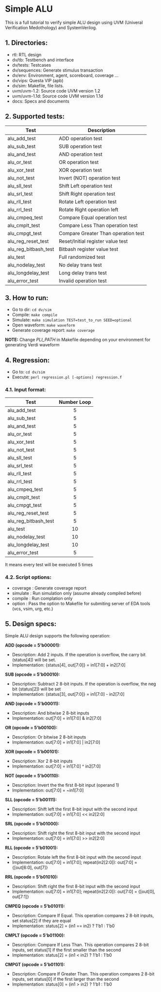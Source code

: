 # Simple ALU

This is a full tutorial to verify simple ALU design using UVM (Univeral Verification Medothology) and SystemVerilog. 


## 1. Directories:
- rtl: RTL design
- dv/tb: Testbench and interface
- dv/tests: Testcases
- dv/sequences: Generate stimulus transaction
- dv/env: Environment, agent, scoreboard, coverage ...
- dv/vips: Questa VIP (apb)
- dv/sim: Makefile, file lists.
- uvm/uvm-1.2: Source code UVM version 1.2
- uvm/uvm-1.1d: Source code UVM version 1.1d
- docs: Specs and documents



## 2. Supported tests:
| Test                  | Description                           |
| --------------------- | ------------------------------------- |
| alu_add_test          | ADD operation test                    |
| alu_sub_test          | SUB operation test                    |
| alu_and_test          | AND operation test                    |
| alu_or_test           | OR operation test                     |
| alu_xor_test          | XOR operation test                    |
| alu_not_test          | Invert (NOT) operation test           |
| alu_sll_test          | Shift Left operation test             |
| alu_srl_test          | Shift Right operation test            |
| alu_rll_test          | Rotate Left operation test            |
| alu_rrl_test          | Rotate Right operation left           |
| alu_cmpeq_test        | Compare Equal operation test          |
| alu_cmplt_test        | Compare Less Than operation test      |
| alu_cmpgt_test        | Compare Greater Than operation test   |
| alu_reg_reset_test    | Reset/Initial register value test     |
| alu_reg_bitbash_test  | Bitbash register value test           |
| alu_test              | Full randomized test                  |
| alu_nodelay_test      | No delay trans test                   |
| alu_longdelay_test    | Long delay trans test                 |
| alu_error_test        | Invalid operation test                |



## 3. How to run:
- Go to dir: `cd dv/sim`
- Compile: `make compile`
- Simulate: `make simulation TEST=test_to_run SEED=optional`
- Open waveform: `make waveform`
- Generate coverage report: `make coverage`

**NOTE:** 
Change *PLI_PATH* in Makefile depending on your environment for generating Verdi waveform



## 4. Regression:
- Go to: `cd dv/sim`
- Execute: `perl regression.pl [-options] regression.f`

### 4.1. Input format:
| Test                  | Number Loop |
| --------------------- | :----------:|
| alu_add_test          |       5     |
| alu_sub_test          |       5     |
| alu_and_test          |       5     |
| alu_or_test           |       5     |
| alu_xor_test          |       5     |
| alu_not_test          |       5     |
| alu_sll_test          |       5     |
| alu_srl_test          |       5     |
| alu_rll_test          |       5     |
| alu_rrl_test          |       5     |
| alu_cmpeq_test        |       5     |
| alu_cmplt_test        |       5     |
| alu_cmpgt_test        |       5     |
| alu_reg_reset_test    |       5     |
| alu_reg_bitbash_test  |       5     |
| alu_test              |      10     |
| alu_nodelay_test      |      10     |
| alu_longdelay_test    |      10     |
| alu_error_test        |       5     |

It means every test will be executed 5 times

### 4.2. Script options:
- coverage : Generate coverage report
- simulate : Run simulation only (assume already compiled before)
- compile  : Run complation only 
- option   : Pass the option to Makefile for submiting server of EDA tools (vcs, vsim, urg, etc.)



## 5. Design specs:
Simple ALU design supports the following operation:

**ADD (opcode = 5'b00001):**
- Description: Add 2 inputs. If the operation is overflow, the carry bit (status[4]) will be set.
- Implementation: {status[4], out[7:0]} = in1[7:0] + in2[7:0]

**SUB (opcode = 5'b00010):**
- Description: Subtract 2 8-bit inputs. If the operation is overflow, the neg bit (status[2]) will be set 
- Implementation: {status[3], out[7:0]} = in1[7:0] - in2[7:0]

**AND (opcode = 5'b00011):**
- Description: And bitwise 2 8-bit inputs
- Implementation: out[7:0] = in1[7:0] & in2[7:0]

**OR  (opcode = 5'b00100):**
- Description: Or bitwise 2 8-bit inputs
- Implementation: out[7:0] = in1[7:0] | in2[7:0]

**XOR (opcode = 5'b00101):**
- Description: Xor 2 8-bit inputs
- Implementation: out[7:0] = in1[7:0] ^ in2[7:0]

**NOT (opcode = 5'b00110):**
- Description: Invert the the first 8-bit input (operand 1)
- Implementation: out[7:0] = ~in1[7:0]

**SLL (opcode = 5'b00111):**
- Description: Shift left the first 8-bit input with the second input
- Implementation: out[7:0] = in1[7:0] << in2[2:0]

**SRL (opcode = 5'b01000):**
- Description: Shift right the first 8-bit input with the second input
- Implementation: out[7:0] = in1[7:0] >> in2[2:0]

**RLL (opcode = 5'b01001):**
- Description: Rotate left the first 8-bit input with the second input
- Implementation: out[7:0] = in1[7:0]; repeat(in2[2:0]): out[7:0] = {[out[6:0], out[7]}

**RRL (opcode = 5'b01010):**
- Description: Shift right the first 8-bit input with the second input
- Implementation: out[7:0] = in1[7:0]; repeat(in2[2:0]): out[7:0] = {[out[0], out[7:1]}

**CMPEQ (opcode = 5'b01011):**
- Description: Compare If Equal. This operation compares 2 8-bit inputs, set status[2] if they are equal
- Implementation: status[2] = (in1 == in2) ? 1'b1 : 1'b0

**CMPLT (opcode = 5'b01100):**
- Description: Compare If Less Than. This operation compares 2 8-bit inputs, set status[1] if the first smaller than the second
- Implementation: status[2] = (in1 < in2) ? 1'b1 : 1'b0

**CMPGT (opcode = 5'b01101):**
- Description: Compare If Greater Than. This operation compares 2 8-bit inputs, set status[0] if the first larger than the second
- Implementation: status[0] = (in1 > in2) ? 1'b1 : 1'b0
